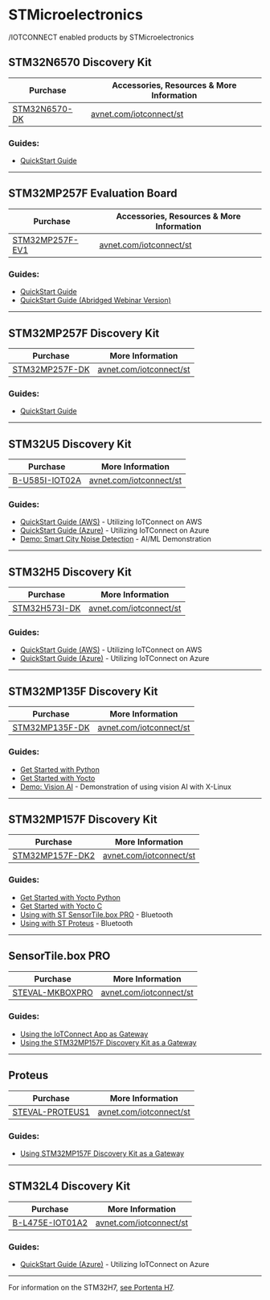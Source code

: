 # STMicroelectronics

/IOTCONNECT enabled products by STMicroelectronics

## STM32N6570 Discovery Kit
| Purchase                                                                                                     | Accessories, Resources & More Information                                                                         |
|--------------------------------------------------------------------------------------------------------------|-------------------------------------------------------------------------------------------------------------------|
| [STM32N6570-DK](https://www.avnet.com/shop/us/products/stmicroelectronics/stm32n6570-dk-3074457345660283716) | [avnet.com/iotconnect/st](https://www.avnet.com/wps/portal/us/solutions/iot/iotconnect/development-kits/stmicro/) |
### Guides:
* [QuickStart Guide](https://github.com/avnet-iotconnect/I-CUBE-IoTC-DA16k-PMOD/blob/main/doc/n6_quickstart.md)

---

## STM32MP257F Evaluation Board
| Purchase                                                                                                          | Accessories, Resources & More Information                                                                         |
|-------------------------------------------------------------------------------------------------------------------|-------------------------------------------------------------------------------------------------------------------|
| [STM32MP257F-EV1](https://www.avnet.com/shop/us/products/stmicroelectronics/stm32mp257f-ev1-3074457345659668899/) | [avnet.com/iotconnect/st](https://www.avnet.com/wps/portal/us/solutions/iot/iotconnect/development-kits/stmicro/) |
### Guides:
* [QuickStart Guide](https://github.com/avnet-iotconnect/meta-iotconnect-docs/blob/main/QuickStart/STM32MP257.md)
* [QuickStart Guide (Abridged Webinar Version)](https://github.com/avnet-iotconnect/meta-iotconnect-docs/blob/main/QuickStart/ST/STM32MP257/demo-iotc-x-linux-ai/QuickStart_Webinar.md)

---

## STM32MP257F Discovery Kit
| Purchase                                                                                                        | More Information                                                                                                  |
|-----------------------------------------------------------------------------------------------------------------|-------------------------------------------------------------------------------------------------------------------|
| [STM32MP257F-DK](https://www.avnet.com/shop/us/products/stmicroelectronics/stm32mp257f-dk-3074457345659691930/) | [avnet.com/iotconnect/st](https://www.avnet.com/wps/portal/us/solutions/iot/iotconnect/development-kits/stmicro/) |
### Guides:
 * [QuickStart Guide](https://github.com/avnet-iotconnect/meta-iotconnect-docs/blob/main/QuickStart/STM32MP257.md)

---

## STM32U5 Discovery Kit
| Purchase                                                                                                       | More Information                                                                                                  |
|----------------------------------------------------------------------------------------------------------------|-------------------------------------------------------------------------------------------------------------------|
| [B-U585I-IOT02A](https://www.avnet.com/shop/us/products/stmicroelectronics/b-u585i-iot02a-3074457345647217745) | [avnet.com/iotconnect/st](https://www.avnet.com/wps/portal/us/solutions/iot/iotconnect/development-kits/stmicro/) |
### Guides:
 * [QuickStart Guide (AWS)](https://github.com/avnet-iotconnect/iotc-freertos-stm32-u5) - Utilizing IoTConnect on AWS
 * [QuickStart Guide (Azure)](https://github.com/avnet-iotconnect/iotc-azurertos-stm32-u5) - Utilizing IoTConnect on Azure
 * [Demo: Smart City Noise Detection](https://github.com/avnet-iotconnect/iotc-freertos-stm32-u5-ml-demo) - AI/ML Demonstration
 
---

## STM32H5 Discovery Kit
| Purchase                                                                                                      | More Information                                                                                                  |
|---------------------------------------------------------------------------------------------------------------|-------------------------------------------------------------------------------------------------------------------|
| [STM32H573I-DK](https://www.avnet.com/shop/us/products/stmicroelectronics/stm32h573i-dk-3074457345658096192/) | [avnet.com/iotconnect/st](https://www.avnet.com/wps/portal/us/solutions/iot/iotconnect/development-kits/stmicro/) |
### Guides:
 * [QuickStart Guide (AWS)](https://github.com/avnet-iotconnect/iotc-freertos-stm32-h5) - Utilizing IoTConnect on AWS
 * [QuickStart Guide (Azure)](https://github.com/avnet-iotconnect/iotc-azurertos-stm32-h5) - Utilizing IoTConnect on Azure

---

## STM32MP135F Discovery Kit
| Purchase           | More Information                                                                                                  |
|--------------------|-------------------------------------------------------------------------------------------------------------------|
| [STM32MP135F-DK]() | [avnet.com/iotconnect/st](https://www.avnet.com/wps/portal/us/solutions/iot/iotconnect/development-kits/stmicro/) |
### Guides:
 * [Get Started with Python](https://github.com/avnet-iotconnect/iotc-pov-engineering/tree/main/STM32MP135F-DK2_Demo)
 * [Get Started with Yocto](https://github.com/avnet-iotconnect/iotc-yocto-c-sdk/blob/kirkstone/board_specific_readmes/stm32mpu135.md)
 * [Demo: Vision AI](https://github.com/avnet-iotconnect/meta-iotconnect-docs/tree/main/Build/STM32MP1/mickledore-st-x-linux-ai-demo) - Demonstration of using vision AI with X-Linux

---

## STM32MP157F Discovery Kit
| Purchase                                                                                                                    | More Information                                                                                                  |
|-----------------------------------------------------------------------------------------------------------------------------|-------------------------------------------------------------------------------------------------------------------|
| [STM32MP157F-DK2](https://www.newark.com/stmicroelectronics/stm32mp157f-dk2/discovery-kit-arm-cortex-a7-cortex/dp/14AJ2731) | [avnet.com/iotconnect/st](https://www.avnet.com/wps/portal/us/solutions/iot/iotconnect/development-kits/stmicro/) |
### Guides:
* [Get Started with Yocto Python](https://github.com/avnet-iotconnect/iotc-yocto-python-sdk/blob/kirkstone/board_specific_readmes/stm32mp157/stm32mp157.md)
* [Get Started with Yocto C](https://github.com/avnet-iotconnect/meta-iotconnect-docs/blob/main/Build/STM32MP157/README.md)
* [Using with ST SensorTile.box PRO](https://github.com/avnet-iotconnect/iotc-python-examples/tree/main/MKBOXPRO_MP157F_Demo) - Bluetooth
* [Using with ST Proteus](https://github.com/avnet-iotconnect/iotc-python-examples/tree/main/PROTEUS_MP157F_Demo) - Bluetooth

---

## SensorTile.box PRO
| Purchase                                                                                                                | More Information                                                                                                  |
|-------------------------------------------------------------------------------------------------------------------------|-------------------------------------------------------------------------------------------------------------------|
| [STEVAL-MKBOXPRO](https://www.newark.com/stmicroelectronics/steval-mkboxpro/sensortile-box-pro-dev-kit-iot/dp/77AK2834) | [avnet.com/iotconnect/st](https://www.avnet.com/wps/portal/us/solutions/iot/iotconnect/development-kits/stmicro/) |
### Guides:
* [Using the IoTConnect App as Gateway](https://github.com/avnet-iotconnect/iotc-gateway-mobile-app)
* [Using the STM32MP157F Discovery Kit as a Gateway](https://github.com/avnet-iotconnect/iotc-python-examples/tree/main/MKBOXPRO_MP157F_Demo)

---

## Proteus
| Purchase                                                                                                                    | More Information                                                                                                  |
|-----------------------------------------------------------------------------------------------------------------------------|-------------------------------------------------------------------------------------------------------------------|
| [STEVAL-PROTEUS1](https://www.newark.com/stmicroelectronics/steval-proteus1/evaluation-kit-industrial-sensor/dp/47AK6939)| [avnet.com/iotconnect/st](https://www.avnet.com/wps/portal/us/solutions/iot/iotconnect/development-kits/stmicro/) |
### Guides:
* [Using STM32MP157F Discovery Kit as a Gateway](https://github.com/avnet-iotconnect/iotc-python-examples/tree/main/PROTEUS_MP157F_Demo)
   
---

## STM32L4 Discovery Kit
| Purchase                                                                                                                  | More Information                                                                                                  |
|---------------------------------------------------------------------------------------------------------------------------|-------------------------------------------------------------------------------------------------------------------|
|[B-L475E-IOT01A2](https://www.avnet.com/shop/us/products/stmicroelectronics/b-l475e-iot01a2-3074457345646183681)| [avnet.com/iotconnect/st](https://www.avnet.com/wps/portal/us/solutions/iot/iotconnect/development-kits/stmicro/) |
### Guides:
*  [QuickStart Guide (Azure)](https://github.com/avnet-iotconnect/iotc-azurertos-sdk/tree/main/samples/stm32l4) - Utilizing IoTConnect on Azure

---

For information on the STM32H7, [see Portenta H7](https://github.com/avnet-iotconnect/iotc-arduino-pro-portenta-h7-demo).